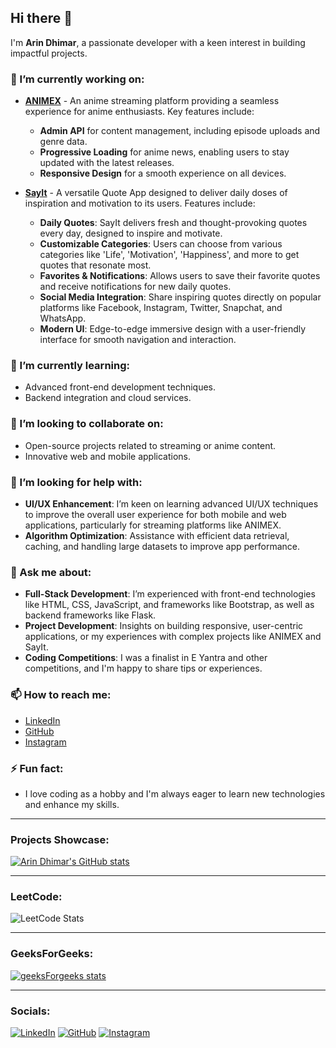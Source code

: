 ## Hi there 👋

I'm **Arin Dhimar**, a passionate developer with a keen interest in building impactful projects.

### 🔭 I’m currently working on:
- **[ANIMEX](https://github.com/arindhimar/VideoStreamingPlatform/tree/ANIMEX)** - An anime streaming platform providing a seamless experience for anime enthusiasts. Key features include:
  - **Admin API** for content management, including episode uploads and genre data.
  - **Progressive Loading** for anime news, enabling users to stay updated with the latest releases.
  - **Responsive Design** for a smooth experience on all devices.
  
- **[SayIt](https://github.com/arindhimar/SayIt)** - A versatile Quote App designed to deliver daily doses of inspiration and motivation to its users. Features include:
  - **Daily Quotes**: SayIt delivers fresh and thought-provoking quotes every day, designed to inspire and motivate.
  - **Customizable Categories**: Users can choose from various categories like 'Life', 'Motivation', 'Happiness', and more to get quotes that resonate most.
  - **Favorites & Notifications**: Allows users to save their favorite quotes and receive notifications for new daily quotes.
  - **Social Media Integration**: Share inspiring quotes directly on popular platforms like Facebook, Instagram, Twitter, Snapchat, and WhatsApp.
  - **Modern UI**: Edge-to-edge immersive design with a user-friendly interface for smooth navigation and interaction.

### 🌱 I’m currently learning:
- Advanced front-end development techniques.
- Backend integration and cloud services.

### 👯 I’m looking to collaborate on:
- Open-source projects related to streaming or anime content.
- Innovative web and mobile applications.

### 🤔 I’m looking for help with:
- **UI/UX Enhancement**: I’m keen on learning advanced UI/UX techniques to improve the overall user experience for both mobile and web applications, particularly for streaming platforms like ANIMEX.
- **Algorithm Optimization**: Assistance with efficient data retrieval, caching, and handling large datasets to improve app performance.

### 💬 Ask me about:
- **Full-Stack Development**: I’m experienced with front-end technologies like HTML, CSS, JavaScript, and frameworks like Bootstrap, as well as backend frameworks like Flask.
- **Project Development**: Insights on building responsive, user-centric applications, or my experiences with complex projects like ANIMEX and SayIt.
- **Coding Competitions**: I was a finalist in E Yantra and other competitions, and I'm happy to share tips or experiences.

### 📫 How to reach me:
- [LinkedIn](https://www.linkedin.com/in/arin-dhimar/)
- [GitHub](https://github.com/arindhimar)
- [Instagram](https://www.instagram.com/arin_dhimar_/)

### ⚡ Fun fact:
- I love coding as a hobby and I'm always eager to learn new technologies and enhance my skills.

---

### Projects Showcase:
[![Arin Dhimar's GitHub stats](https://github-readme-stats.vercel.app/api?username=arindhimar&show_icons=true&theme=radical)](https://github.com/arindhimar)

---

### LeetCode:
![LeetCode Stats](https://leetcard.jacoblin.cool/arin_dhimar?theme=nord&font=Exo)

---

### GeeksForGeeks:
[![geeksForgeeks stats](https://geeks-for-geeks-stats-api.vercel.app/?userName=arindhimar)](https://www.geeksforgeeks.org/user/arindhimar/)

---

### Socials:
[![LinkedIn](https://img.shields.io/badge/LinkedIn-blue?style=flat-square&logo=linkedin)](https://www.linkedin.com/in/arin-dhimar/)
[![GitHub](https://img.shields.io/badge/GitHub-black?style=flat-square&logo=github)](https://github.com/arindhimar)
[![Instagram](https://img.shields.io/badge/Instagram-red?style=flat-square&logo=instagram)](https://www.instagram.com/arin_dhimar_/)
